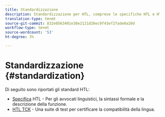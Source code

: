```yaml
---
title: Standardizzazione
description: Standardizzazione per HTL, comprese le specifiche HTL e HTL TCK.
translation-type: tm+mt
source-git-commit: 832e0563401e38e2121d26ec9f43ef2fade0a20d
workflow-type: tm+mt
source-wordcount: '53'
ht-degree: 3%

---
```



# Standardizzazione {#standardization}

Di seguito sono riportati gli standard HTL:

* [Specifica](https://github.com/adobe/htl-spec) HTL - Per gli avvocati linguistici, la sintassi formale e la descrizione della funzione.
* [HTL TCK](https://github.com/adobe/htl-tck) - Una suite di test per certificare la compatibilità della lingua.
